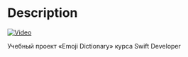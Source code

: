 # Description

[![Video](https://i9.ytimg.com/vi/L3Dx21AU9Z0/mq3.jpg?sqp=CPTLmN4F&rs=AOn4CLCl8oOHxBst0eZJk-nEZ-_O6cnSgA)](https://youtu.be/L3Dx21AU9Z0)

Учебный проект «Emoji Dictionary» курса Swift Developer
